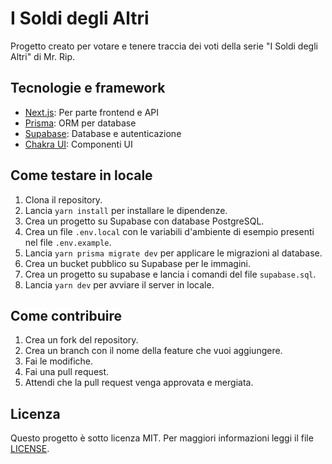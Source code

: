 # I Soldi degli Altri
Progetto creato per votare e tenere traccia dei voti della serie "I Soldi degli Altri" di Mr. Rip.

## Tecnologie e framework
- [Next.js](https://nextjs.org/): Per parte frontend e API
- [Prisma](https://www.prisma.io/): ORM per database
- [Supabase](https://supabase.io/): Database e autenticazione
- [Chakra UI](https://chakra-ui.com/): Componenti UI

## Come testare in locale
1. Clona il repository.
2. Lancia `yarn install` per installare le dipendenze.
3. Crea un progetto su Supabase con database PostgreSQL.
4. Crea un file `.env.local` con le variabili d'ambiente di esempio presenti nel file `.env.example`.
5. Lancia `yarn prisma migrate dev` per applicare le migrazioni al database.
6. Crea un bucket pubblico su Supabase per le immagini.
7. Crea un progetto su supabase e lancia i comandi del file `supabase.sql`.
8. Lancia `yarn dev` per avviare il server in locale.

## Come contribuire
1. Crea un fork del repository.
2. Crea un branch con il nome della feature che vuoi aggiungere.
3. Fai le modifiche.
4. Fai una pull request.
5. Attendi che la pull request venga approvata e mergiata.

## Licenza
Questo progetto è sotto licenza MIT. Per maggiori informazioni leggi il file [LICENSE](LICENSE).